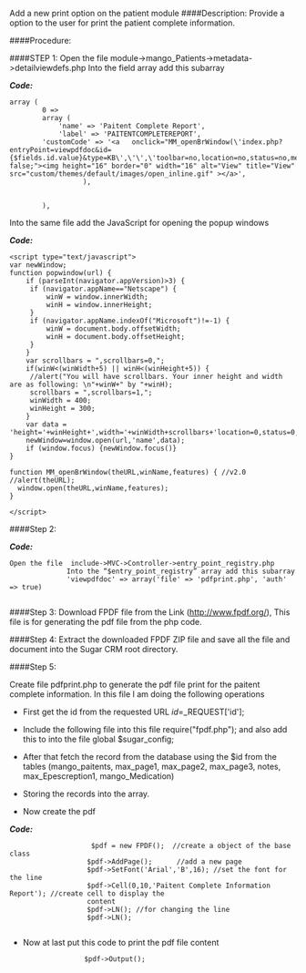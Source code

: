 Add a new print option on the patient module 
####Description:
Provide a option to the user for print the patient complete information.

####Procedure:

####STEP 1: 
Open the file  module->mango_Patients->metadata->detailviewdefs.php Into the field array add this subarray

**_Code:_**

```
array (
      	0 =>
      	array (
        	'name' => 'Paitent Complete Report',
        	'label' => 'PAITENTCOMPLETEREPORT',
     	'customCode' => '<a   onclick="MM_openBrWindow(\'index.php?entryPoint=viewpdfdoc&id={$fields.id.value}&type=KB\',\'\',\'toolbar=no,location=no,status=no,menubar=yes,scrollbars=yes,resizable=yes,width=800,height=400,top=200,left=400\');return false;"><img height="16" border="0" width="16" alt="View" title="View" src="custom/themes/default/images/open_inline.gif" ></a>',
      	          ),
     	 
   		 
    	),

```

Into the same file add the JavaScript for opening the popup windows

**_Code:_**

```
<script type="text/javascript">
var newWindow;
function popwindow(url) {
    if (parseInt(navigator.appVersion)>3) {
   	 if (navigator.appName=="Netscape") {
   		 winW = window.innerWidth;
   		 winH = window.innerHeight;
   	 }
   	 if (navigator.appName.indexOf("Microsoft")!=-1) {
   		 winW = document.body.offsetWidth;
   		 winH = document.body.offsetHeight;
   	 }
    }
    var scrollbars = ",scrollbars=0,";
    if(winW<(winWidth+5) || winH<(winHeight+5)) {
   	 //alert("You will have scrollbars. Your inner height and width are as following: \n"+winW+" by "+winH);
   	 scrollbars = ",scrollbars=1,";
   	 winWidth = 400;
   	 winHeight = 300;
    }
    var data = 'height='+winHeight+',width='+winWidth+scrollbars+'location=0,status=0,directories=0,toolbar=0,menubar=0,resizable=1';
    newWindow=window.open(url,'name',data);
    if (window.focus) {newWindow.focus()}
}

function MM_openBrWindow(theURL,winName,features) { //v2.0
//alert(theURL);
  window.open(theURL,winName,features);
}

</script>

```

####Step 2:

**_Code:_**

```
Open the file  include->MVC->Controller->entry_point_registry.php
              Into the “$entry_point_registry” array add this subarray
              'viewpdfdoc' => array('file' => 'pdfprint.php', 'auth' => true)
              
```

####Step 3:
Download FPDF file from the Link (http://www.fpdf.org/), This file is for generating the pdf file from the php code.

####Step 4:
Extract the downloaded FPDF ZIP file and save all the file and document into the Sugar CRM  root directory.

####Step 5:

Create file pdfprint.php  to generate the pdf file print for the paitent complete information.
In this file I am doing the following operations 
* First get the id from the requested URL
             $id=$_REQUEST['id'];
* Include the following file into this file
                  require("fpdf.php");
              and also add this to into the file
                 global $sugar_config;            

* After that fetch the record from the database using the $id from the tables (mango_paitents, max_page1, max_page2, max_page3, notes, max_Epescreption1, mango_Medication)<br />
* Storing the records into the array.<br />
* Now create the pdf<br />

**_Code:_**

```
                    $pdf = new FPDF();  //create a object of the base class
                   $pdf->AddPage();      //add a new page
                   $pdf->SetFont('Arial','B',16); //set the font for the line
                   $pdf->Cell(0,10,'Paitent Complete Information Report'); //create cell to display the 
                   content
                   $pdf->LN(); //for changing the line
                   $pdf->LN();
                   
```

* Now at last put this code to print the pdf file content

                     $pdf->Output();
